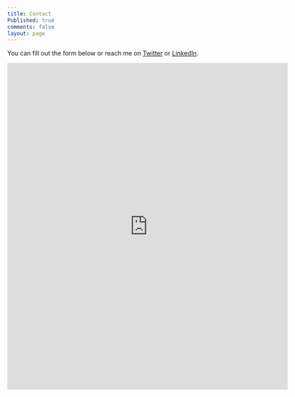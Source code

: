 ```yaml
---
title: Contact
Published: true
comments: false
layout: page
---
```


You can fill out the form below or reach me on [Twitter](https://www.twitter.com/dtankco) or [LinkedIn](www.linkedin.com/in/dtankco).

<iframe src="https://docs.google.com/forms/d/e/1FAIpQLSewiRzFj6N14gTKHWJOT_oe0fpC3IM1Bl8pxnsPBhOrI32vCA/viewform?embedded=true" width="640" height="745" frameborder="0" marginheight="0" marginwidth="0">Loading…</iframe>
